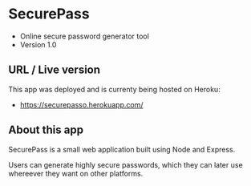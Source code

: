 # SecurePass
- Online secure password generator tool
- Version 1.0

## URL / Live version
This app was deployed and is currenty being hosted on Heroku:
-  https://securepasso.herokuapp.com/

## About this app
SecurePass is a small web application built using Node and Express.

Users can generate highly secure passwords, which they can later use whereever they want on other platforms.